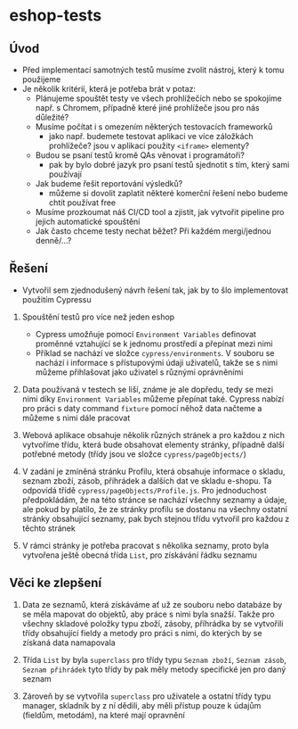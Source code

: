 # eshop-tests

## Úvod
- Před implementací samotných testů musíme zvolit nástroj, který k tomu použijeme
- Je několik kritérií, která je potřeba brát v potaz:
   * Plánujeme spouštět testy ve všech prohlížečích nebo se spokojíme např. s Chromem, případně které jiné prohlížeče jsou pro nás důležité?
   * Musíme počítat i s omezením některých testovacích frameworků 
      - jako např. budemete testovat aplikaci ve více záložkách prohlížeče? jsou v aplikaci použity `<iframe>` elementy?
   * Budou se psaní testů kromě QAs věnovat i programátoři? 
      - pak by bylo dobré jazyk pro psaní testů sjednotit s tím, který sami používají
   * Jak budeme řešit reportování výsledků?
      - můžeme si dovolit zaplatit některé komerční řešení nebo budeme chtít používat free
   * Musíme prozkoumat náš CI/CD tool a zjistit, jak vytvořit pipeline pro jejich automatické spouštění
   * Jak často chceme testy nechat běžet? Při každém mergi/jednou denně/...?
 
## Řešení
- Vytvořil sem zjednodušený návrh řešení tak, jak by to šlo implementovat použitím Cypressu
  
1. Spouštění testů pro více než jeden eshop
   - Cypress umožňuje pomocí `Environment Variables` definovat proměnné vztahující se k jednomu prostředí a přepínat mezi nimi
   - Příklad se nachází ve složce `cypress/environments`. V souboru se nachází i informace s přístupovými údaji uživatelů, takže se s nimi můžeme přihlašovat jako uživatel s různými oprávněními
  
3. Data používaná v testech se liší, známe je ale dopředu, tedy se mezi nimi díky `Environment Variables` můžeme přepínat také. Cypress nabízí pro práci s daty command `fixture` pomocí něhož data načteme a můžeme s nimi dále pracovat
     
4. Webová aplikace obsahuje několik různých stránek a pro každou z nich vytvoříme třídu, která bude obsahovat elementy stránky, případně další potřebné metody (třídy jsou ve složce `cypress/pageObjects/`)

5. V zadání je zmíněná stránku Profilu, která obsahuje informace o skladu, seznam zboží, zásob, přihrádek a dalších dat ve skladu e-shopu. Ta odpovídá třídě `cypress/pageObjects/Profile.js`. Pro jednoduchost předpokládám, že na této stránce se nachází všechny seznamy a údaje, ale pokud by platilo, že ze stránky profilu se dostanu na všechny ostatní stránky obsahující seznamy, pak bych stejnou třídu vytvořil pro každou z těchto stránek

6. V rámci stránky je potřeba pracovat s několika seznamy, proto byla vytvořena ještě obecná třída `List`, pro získávání řádku seznamu

## Věci ke zlepšení

1. Data ze seznamů, která získáváme ať už ze souboru nebo databáze by se měla mapovat do objektů, aby práce s nimi byla snažší. Takže pro všechny skladové položky typu zboží, zásoby, příhrádka by se vytvořili třídy obsahující fieldy a metody pro práci s nimi, do kterých by se získaná data namapovala

2. Třída `List` by byla `superclass` pro třídy typu `Seznam zboží`, `Seznam zásob`, `Seznam přihrádek` tyto třídy by pak měly metody specifické jen pro daný seznam

3. Zároveň by se vytvořila `superclass` pro uživatele a ostatní třídy typu manager, skladník by z ní dědili, aby měli přístup pouze k údajům (fieldům, metodám), na které mají opravnění
   
   
   
